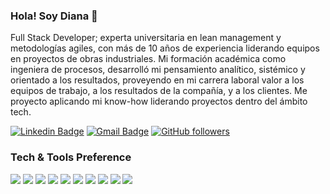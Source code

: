 ### Hola! Soy Diana 👋

Full Stack Developer; experta universitaria en lean management y metodologías agiles, con más de 10 años de experiencia liderando equipos en proyectos de obras industriales.
Mi formación académica como ingeniera de procesos, desarrolló mi pensamiento analítico, sistémico y orientado a los resultados, proveyendo en mi carrera laboral valor a los equipos de trabajo, a los resultados de la compañía, y a los clientes. Me proyecto aplicando mi know-how liderando proyectos dentro del ámbito tech.

[![Linkedin Badge](https://img.shields.io/badge/-dianaterragno-blue?style=flat&logo=Linkedin&logoColor=white&link=https://www.linkedin.com/in/diana-terragno/)](https://www.linkedin.com/in/diana-terragno/)
[![Gmail Badge](https://img.shields.io/badge/-dianaterragno-c14438?style=flat&logo=Gmail&logoColor=white&link=mailto:dianaterragno@gmail.com)](mailto:dianaterragno@gmail.com)
[![GitHub followers](https://img.shields.io/github/followers/diaterra.svg?style=social&label=Follow&maxAge=2592000)](https://github.com/Diaterra?tab=followers)

### Tech & Tools Preference

<img src = "https://img.shields.io/badge/-HTML5-E34F26?style=flat&logo=html5&logoColor=white"> <img src = "https://img.shields.io/badge/-CSS3-1572B6?style=flat&logo=css3&logoColor=white"> <img src="https://img.shields.io/badge/-Bootstrap-563D7C?style=flat&logo=bootstrap&logoColor=white"> <img src="https://img.shields.io/badge/-JavaScript-eed718?style=flat&logo=javascript&logoColor=ffffff">
<img src="https://img.shields.io/badge/-React-000000?style=flat&logo=react&logoColor=00c8ff">
<img src="https://img.shields.io/badge/-Express.js-787878?style=flat">
<img src="https://img.shields.io/badge/-Node.js-3C873A?style=flat&logo=Node.js&logoColor=white">
<img src="http://img.shields.io/badge/-Git-F1502F?style=flat&logo=git&logoColor=FFFFFF">
<img src="http://img.shields.io/badge/-Github-000000?style=flat&logo=github&logoColor=FFFFFF">
<img src="http://img.shields.io/badge/-VS%20Code-007ACC?style=flat&logo=visual%20studio%20code&logoColor=white">



<!--
**Diaterra/Diaterra** is a ✨ _special_ ✨ repository because its `README.md` (this file) appears on your GitHub profile.

Here are some ideas to get you started:


- 🔭 I’m currently working on ...
- 🌱 I’m currently learning ...
- 👯 I’m looking to collaborate on ...
- 🤔 I’m looking for help with ...
- 💬 Ask me about ...
- 📫 How to reach me: ...
- 😄 Pronouns: ...
- ⚡ Fun fact: ...
-->
